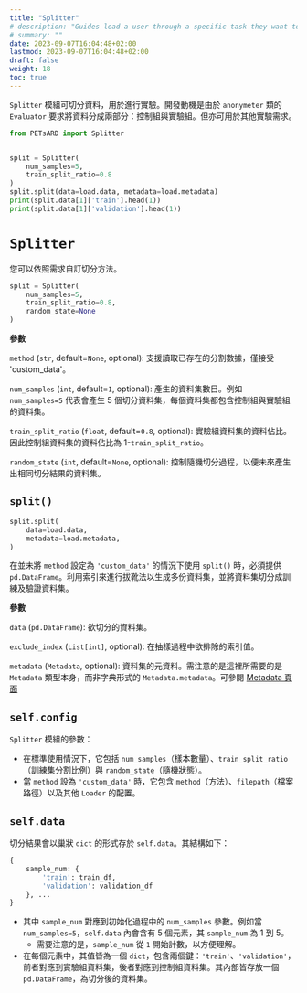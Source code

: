 ```yaml
---
title: "Splitter"
# description: "Guides lead a user through a specific task they want to accomplish, often with a sequence of steps."
# summary: ""
date: 2023-09-07T16:04:48+02:00
lastmod: 2023-09-07T16:04:48+02:00
draft: false
weight: 18
toc: true
---
```


`Splitter` 模組可切分資料，用於進行實驗。開發動機是由於 `anonymeter` 類的 `Evaluator` 要求將資料分成兩部分：控制組與實驗組。但亦可用於其他實驗需求。

```Python
from PETsARD import Splitter


split = Splitter(
    num_samples=5,
    train_split_ratio=0.8
)
split.split(data=load.data, metadata=load.metadata)
print(split.data[1]['train'].head(1))
print(split.data[1]['validation'].head(1))
```

# `Splitter`

您可以依照需求自訂切分方法。

```Python
split = Splitter(
    num_samples=5,
    train_split_ratio=0.8,
    random_state=None
)
```

**參數**

`method` (`str`, default=`None`, optional): 支援讀取已存在的分割數據，僅接受 'custom_data'。

`num_samples` (`int`, default=`1`, optional): 產生的資料集數目。例如 `num_samples=5` 代表會產生 5 個切分資料集，每個資料集都包含控制組與實驗組的資料集。

`train_split_ratio` (`float`, default=`0.8`, optional): 實驗組資料集的資料佔比。因此控制組資料集的資料佔比為 1-`train_split_ratio`。

`random_state` (`int`, default=`None`, optional): 控制隨機切分過程，以便未來產生出相同切分結果的資料集。

## `split()`

```Python
split.split(
    data=load.data,
    metadata=load.metadata,
)
```

在並未將 `method` 設定為 `'custom_data'` 的情況下使用 `split()` 時，必須提供 `pd.DataFrame`。利用索引來進行拔靴法以生成多份資料集，並將資料集切分成訓練及驗證資料集。

**參數**

`data` (`pd.DataFrame`): 欲切分的資料集。

`exclude_index` (`List[int]`, optional): 在抽樣過程中欲排除的索引值。

`metadata` (`Metadata`, optional): 資料集的元資料。需注意的是這裡所需要的是 `Metadata` 類型本身，而非字典形式的 `Metadata.metadata`。可參閱 [Metadata 頁面](https://nics-tw.github.io/PETsARD/Metadata.html)

## `self.config`

`Splitter` 模組的參數：

- 在標準使用情況下，它包括 `num_samples`（樣本數量）、`train_split_ratio`（訓練集分割比例）與 `random_state`（隨機狀態）。
- 當 `method` 設為 `'custom_data'` 時，它包含 `method`（方法）、`filepath`（檔案路徑）以及其他 `Loader` 的配置。

## `self.data`

切分結果會以巢狀 `dict` 的形式存於 `self.data`。其結構如下：

```Python
{
    sample_num: {
        'train': train_df,
        'validation': validation_df
    }, ...
}
```

- 其中 `sample_num` 對應到初始化過程中的 `num_samples` 參數。例如當 `num_samples=5`，`self.data` 內會含有 5 個元素，其 `sample_num` 為 1 到 5。
  - 需要注意的是，`sample_num` 從 `1` 開始計數，以方便理解。
- 在每個元素中，其值皆為一個 `dict`，包含兩個鍵：`'train'`、`'validation'`，前者對應到實驗組資料集，後者對應到控制組資料集。其內部皆存放一個 `pd.DataFrame`，為切分後的資料集。
